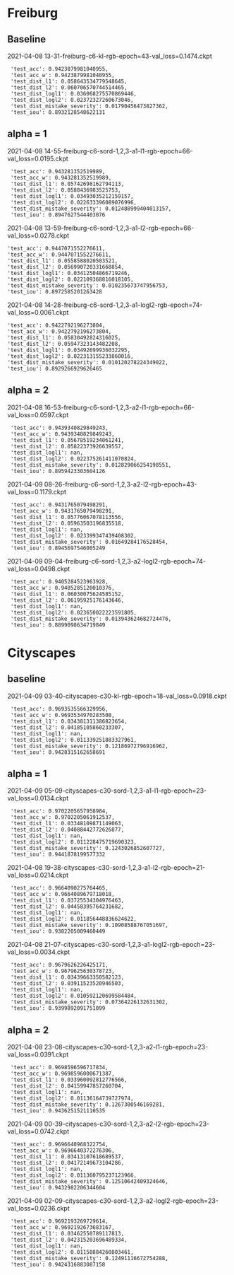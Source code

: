# Freiburg

## Baseline

2021-04-08 13-31-freiburg-c6-kl-rgb-epoch=43-val_loss=0.1474.ckpt
```
 'test_acc': 0.9423879981040955,
 'test_acc_w': 0.9423879981040955,
 'test_dist_l1': 0.058643534779548645,
 'test_dist_l2': 0.060706570744514465,
 'test_dist_logl1': 0.036068275570869446,
 'test_dist_logl2': 0.02372327260673046,
 'test_dist_mistake_severity': 0.01790456473827362,
 'test_iou': 0.8932128548622131
```

## alpha = 1

2021-04-08 14-55-freiburg-c6-sord-1,2,3-a1-l1-rgb-epoch=66-val_loss=0.0195.ckpt
```
 'test_acc': 0.943281352519989,
 'test_acc_w': 0.943281352519989,
 'test_dist_l1': 0.05742698162794113,
 'test_dist_l2': 0.0588436983525753,
 'test_dist_logl1': 0.03493035212159157,
 'test_dist_logl2': 0.022633396089076996,
 'test_dist_mistake_severity': 0.012488999404013157,
 'test_iou': 0.8947627544403076
```

2021-04-08 13-59-freiburg-c6-sord-1,2,3-a1-l2-rgb-epoch=66-val_loss=0.0278.ckpt
 ```
 'test_acc': 0.9447071552276611,
 'test_acc_w': 0.9447071552276611,
 'test_dist_l1': 0.0558588020503521,
 'test_dist_l2': 0.056990720331668854,
 'test_dist_logl1': 0.03412504866719246,
 'test_dist_logl2': 0.022109368816018105,
 'test_dist_mistake_severity': 0.010235673747956753,
 'test_iou': 0.8972585201263428
 ```

2021-04-08 14-28-freiburg-c6-sord-1,2,3-a1-logl2-rgb-epoch=74-val_loss=0.0061.ckpt
 ```
 'test_acc': 0.9422792196273804,
 'test_acc_w': 0.9422792196273804,
 'test_dist_l1': 0.05830492824316025,
 'test_dist_l2': 0.05947323143482208,
 'test_dist_logl1': 0.03492699936032295,
 'test_dist_logl2': 0.022313155233860016,
 'test_dist_mistake_severity': 0.010120278224349022,
 'test_iou': 0.8929266929626465
```

## alpha = 2

2021-04-08 16-53-freiburg-c6-sord-1,2,3-a2-l1-rgb-epoch=66-val_loss=0.0597.ckpt
```
 'test_acc': 0.9439340829849243,
 'test_acc_w': 0.9439340829849243,
 'test_dist_l1': 0.05678519234061241,
 'test_dist_l2': 0.05822373926639557,
 'test_dist_logl1': nan,
 'test_dist_logl2': 0.022375261411070824,
 'test_dist_mistake_severity': 0.012829066254198551,
 'test_iou': 0.8959423303604126
 ```

2021-04-09 08-26-freiburg-c6-sord-1,2,3-a2-l2-rgb-epoch=43-val_loss=0.1179.ckpt
```
 'test_acc': 0.9431765079498291,
 'test_acc_w': 0.9431765079498291,
 'test_dist_l1': 0.05776067078113556,
 'test_dist_l2': 0.05963503196835518,
 'test_dist_logl1': nan,
 'test_dist_logl2': 0.023399347439408302,
 'test_dist_mistake_severity': 0.01649284176528454,
 'test_iou': 0.8945697546005249
```

2021-04-09 09-04-freiburg-c6-sord-1,2,3-a2-logl2-rgb-epoch=74-val_loss=0.0498.ckpt
```
 'test_acc': 0.9405284523963928,
 'test_acc_w': 0.9405285120010376,
 'test_dist_l1': 0.06030075624585152,
 'test_dist_l2': 0.06195925176143646,
 'test_dist_logl1': nan,
 'test_dist_logl2': 0.023650022223591805,
 'test_dist_mistake_severity': 0.013943624682724476,
 'test_iou': 0.8899098634719849
```

# Cityscapes

## baseline

2021-04-09 03-40-cityscapes-c30-kl-rgb-epoch=18-val_loss=0.0918.ckpt
```
 'test_acc': 0.9693535566329956,
 'test_acc_w': 0.9693534970283508,
 'test_dist_l1': 0.034381311386823654,
 'test_dist_l2': 0.04185105860233307,
 'test_dist_logl1': nan,
 'test_dist_logl2': 0.011339251883327961,
 'test_dist_mistake_severity': 0.12186972796916962,
 'test_iou': 0.9428315162658691
```

## alpha = 1

2021-04-09 05-09-cityscapes-c30-sord-1,2,3-a1-l1-rgb-epoch=23-val_loss=0.0134.ckpt
```
 'test_acc': 0.9702205657958984,
 'test_acc_w': 0.9702205061912537,
 'test_dist_l1': 0.03348109871149063,
 'test_dist_l2': 0.04088442772626877,
 'test_dist_logl1': nan,
 'test_dist_logl2': 0.011228475719690323,
 'test_dist_mistake_severity': 0.1243026852607727,
 'test_iou': 0.9441878199577332
```

2021-04-08 19-38-cityscapes-c30-sord-1,2,3-a1-l2-rgb-epoch=21-val_loss=0.0214.ckpt
```
 'test_acc': 0.9664090275764465,
 'test_acc_w': 0.9664089679718018,
 'test_dist_l1': 0.03725534304976463,
 'test_dist_l2': 0.04458395764231682,
 'test_dist_logl1': nan,
 'test_dist_logl2': 0.011856448836624622,
 'test_dist_mistake_severity': 0.10908588767051697,
 'test_iou': 0.9382205009460449
```

2021-04-08 21-07-cityscapes-c30-sord-1,2,3-a1-logl2-rgb-epoch=23-val_loss=0.0034.ckpt
```
 'test_acc': 0.9679626226425171,
 'test_acc_w': 0.9679625630378723,
 'test_dist_l1': 0.03439663350582123,
 'test_dist_l2': 0.03911523520946503,
 'test_dist_logl1': nan,
 'test_dist_logl2': 0.010592120699584484,
 'test_dist_mistake_severity': 0.07364226132631302,
 'test_iou': 0.9399892091751099
```

## alpha = 2

2021-04-08 23-08-cityscapes-c30-sord-1,2,3-a2-l1-rgb-epoch=23-val_loss=0.0391.ckpt
```
 'test_acc': 0.9698596596717834,
 'test_acc_w': 0.9698596000671387,
 'test_dist_l1': 0.033960092812776566,
 'test_dist_l2': 0.04159947857260704,
 'test_dist_logl1': nan,
 'test_dist_logl2': 0.01136164739727974,
 'test_dist_mistake_severity': 0.1267300546169281,
 'test_iou': 0.9436251521110535
```

2021-04-09 00-39-cityscapes-c30-sord-1,2,3-a2-l2-rgb-epoch=23-val_loss=0.0742.ckpt
```
 'test_acc': 0.9696640968322754,
 'test_acc_w': 0.9696640372276306,
 'test_dist_l1': 0.03413107618689537,
 'test_dist_l2': 0.04172149673104286,
 'test_dist_logl1': nan,
 'test_dist_logl2': 0.011360795237123966,
 'test_dist_mistake_severity': 0.12510642409324646,
 'test_iou': 0.9432982206344604
```

2021-04-09 02-09-cityscapes-c30-sord-1,2,3-a2-logl2-rgb-epoch=23-val_loss=0.0236.ckpt
```
 'test_acc': 0.9692193269729614,
 'test_acc_w': 0.9692192673683167,
 'test_dist_l1': 0.03462550789117813,
 'test_dist_l2': 0.042315203696489334,
 'test_dist_logl1': nan,
 'test_dist_logl2': 0.01158884260803461,
 'test_dist_mistake_severity': 0.12491116672754288,
 'test_iou': 0.9424316883087158
```
